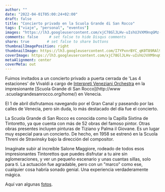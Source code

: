 ```yaml
---
author: ""
date: "2022-04-01T05:00:24+02:00"
draft: false
title: "Concierto privado en la Scuola Grande di San Rocco"
tags: ["viaje", "personal", "eventos"]
images: "https://lh3.googleusercontent.com/xjC78GlJLHv-uIshUJVXM9nqGMz-OJ6AIAxiXzMRIjfXGDGCHvwrQIpZwLyI_DSJ513biCHf87F9XbPi94TDFkxQRrl9z6kK1ftWaezWdPyII3J5EXEJLMOMOeIwDzIWMgGFuJBp-Ao=w2400"
comments: false     # set false to hide Disqus comments
share: true        # set false to share buttons
thumbnailImagePosition: right
thumbnailImage: https://lh3.googleusercontent.com/I7YPxnrBYC_qK0T89RAl9_P3mqNHiyDG077L1Dt7q-B6sVMARavX-4S9odqB4DEUTMqgmgJPn1Z1vPoLh80cZ_Y3vs4GmuKMfXgEgb9m1w6MT0K1cfMZRDzEkKDEHrGuY9d3Ql5FCkM=w2400
coverImage: https://lh3.googleusercontent.com/xjC78GlJLHv-uIshUJVXM9nqGMz-OJ6AIAxiXzMRIjfXGDGCHvwrQIpZwLyI_DSJ513biCHf87F9XbPi94TDFkxQRrl9z6kK1ftWaezWdPyII3J5EXEJLMOMOeIwDzIWMgGFuJBp-Ao=w2400
metaAlignment: center
coverMeta: out
---
```


Fuimos invitados a un concierto privado a puerta cerrada de 'Las 4 estaciones' de Vivaldi a cargo de [Interpreti Veneziani Orchestra](https://www.interpretiveneziani.com/en/) en la impresionante [Scuola Grande di San Rocco](http://www .scuolagrandesanrocco.org/home/) en Venecia.

<!--more-->

El 1 de abril disfrutamos navegando por el Gran Canal y paseando por las calles de Venecia, pero sin duda, lo más destacado del día fue el concierto.

La Scuola Grande di San Rocco es conocida como la Capilla Sixtina de Tintoretto, ya que cuenta con más de 52 obras del famoso pintor. Otras obras presentes incluyen pinturas de Tiziano y Palma il Giovane. Es un lugar muy especial para un concierto. De hecho, en 1958 se estrenó en la Scuola Threni de Stravinsky bajo la dirección del compositor.

Imagínate subir al increíble Salone Maggiore, rodeado de todos esos impresionantes Tintorettos que puedes disfrutar a tu aire sin aglomeraciones, y ver un pequeño escenario y unas cuantas sillas, solo para ti. La actuación fue agradable, pero con un "marco" como ese, cualquier cosa habría sonado genial. Una experiencia verdaderamente mágica.

Aquí van algunas [fotos](https://photos.app.goo.gl/tuFeozPsgSMyAEmb7).

